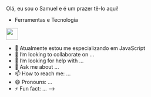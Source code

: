 Olá, eu sou o Samuel e é um prazer tê-lo aqui!

- Ferramentas e Tecnologia 
<img height:="32px" width="32px" src="https://cdn.jsdelivr.net/gh/devicons/devicon/icons/javascript/javascript-original.svg"/>


- 🌱 Atualmente estou me especializando em JavaScript
- 👯 I’m looking to collaborate on ...
- 🤔 I’m looking for help with ...
- 💬 Ask me about ...
- 📫 How to reach me: ...
- 😄 Pronouns: ...
- ⚡ Fun fact: ...
-->
